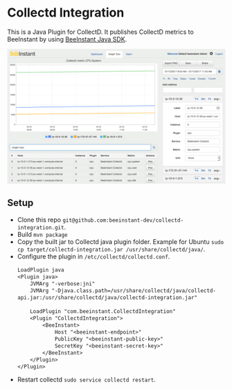 # Collectd Integration
This is a Java Plugin for CollectD. It publishes CollectD metrics to BeeInstant by using [BeeInstant Java SDK](https://github.com/beeinstant-dev/beeinstant-java-sdk).

![Collectd metrics screenshot](collectd-metrics-screenshot.png)

## Setup
* Clone this repo `git@github.com:beeinstant-dev/collectd-integration.git`.
* Build `mvn package`
* Copy the built jar to Collectd java plugin folder. Example for Ubuntu `sudo cp target/collectd-integration.jar /usr/share/collectd/java/`.
* Configure the plugin in `/etc/collectd/collectd.conf`.
    ```
    LoadPlugin java
    <Plugin java>
        JVMArg "-verbose:jni"
        JVMArg "-Djava.class.path=/usr/share/collectd/java/collectd-api.jar:/usr/share/collectd/java/collectd-integration.jar"

        LoadPlugin "com.beeinstant.CollectdIntegration"
        <Plugin "CollectdIntegration">
            <BeeInstant>
                Host "<beeinstant-endpoint>"
                PublicKey "<beeinstant-public-key>"
                SecretKey "<beeinstant-secret-key>"
            </BeeInstant>
        </Plugin>
    </Plugin>
    ```
* Restart collectd `sudo service collectd restart`.